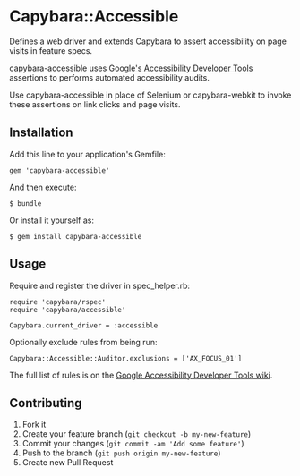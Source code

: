 # Capybara::Accessible

Defines a web driver and extends Capybara to assert accessibility on page visits in feature specs.

capybara-accessible uses [Google's Accessibility Developer Tools](https://code.google.com/p/accessibility-developer-tools/) assertions to performs automated accessibility audits.

Use capybara-accessible in place of Selenium or capybara-webkit to invoke these assertions on link clicks and page visits.

## Installation

Add this line to your application's Gemfile:

    gem 'capybara-accessible'

And then execute:

    $ bundle

Or install it yourself as:

    $ gem install capybara-accessible

## Usage

Require and register the driver in spec_helper.rb:

    require 'capybara/rspec'
    require 'capybara/accessible'

    Capybara.current_driver = :accessible

Optionally exclude rules from being run:

    Capybara::Accessible::Auditor.exclusions = ['AX_FOCUS_01']

The full list of rules is on the [Google Accessibility Developer Tools wiki](https://code.google.com/p/accessibility-developer-tools/wiki/AuditRules).

## Contributing

1. Fork it
2. Create your feature branch (`git checkout -b my-new-feature`)
3. Commit your changes (`git commit -am 'Add some feature'`)
4. Push to the branch (`git push origin my-new-feature`)
5. Create new Pull Request
